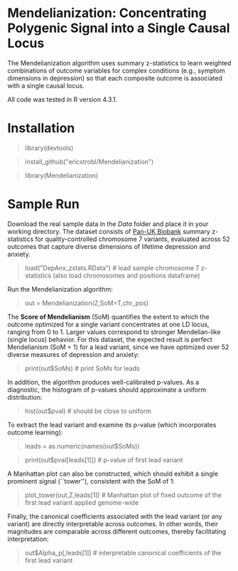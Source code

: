 # Mendelianization: Concentrating Polygenic Signal into a Single Causal Locus

The Mendelianization algorithm uses summary z-statistics to learn weighted combinations of outcome variables for complex conditions (e.g., symptom dimensions in depression) so that each composite outcome is associated with a single causal locus.

All code was tested in R version 4.3.1.

# Installation

> library(devtools)

> install_github("ericstrobl/Mendelianization")

> library(Mendelianization)

# Sample Run

Download the real sample data in the _Data_ folder and place it in your working directory. The dataset consists of [Pan-UK Biobank](https://pan.ukbb.broadinstitute.org/downloads) summary z-statistics for quality-controlled chromosome 7 variants, evaluated across 52 outcomes that capture diverse dimensions of lifetime depression and anxiety.

> load("DepAnx_zstats.RData") # load sample chromosome 7 z-statistics (also load chromosomes and positions dataframe)

Run the Mendelianization algorithm:

> out = Mendelianization(Z,SoM=T,chr_pos)

The **Score of Mendelianism** (SoM) quantifies the extent to which the outcome optimized for a single variant concentrates at one LD locus, ranging from 0 to 1. Larger values correspond to stronger Mendelian-like (single locus) behavior. For this dataset, the expected result is perfect Mendelianism (SoM = 1) for a lead variant, since we have optimized over 52 diverse measures of depression and anxiety:

> print(out$SoMs) # print SoMs for leads

In addition, the algorithm produces well-calibrated p-values. As a diagnostic, the histogram of p-values should approximate a uniform distribution:

> hist(out$pval) # should be close to uniform

To extract the lead variant and examine its p-value (which incorporates outcome learning):

> leads = as.numeric(names(out$SoMs))

> print(out$pval[leads[1]]) # p-value of first lead variant

A Manhattan plot can also be constructed, which should exhibit a single prominent signal (``tower''), consistent with the SoM of 1:

> plot_tower(out,Z,leads[1]) # Manhattan plot of fixed outcome of the first lead variant applied genome-wide

Finally, the canonical coefficients associated with the lead variant (or any variant) are directly interpretable across outcomes. In other words, their magnitudes are comparable across different outcomes, thereby facilitating interpretation:

> out$Alpha_p[,leads[1]] # interpretable canonical coefficients of the first lead variant
